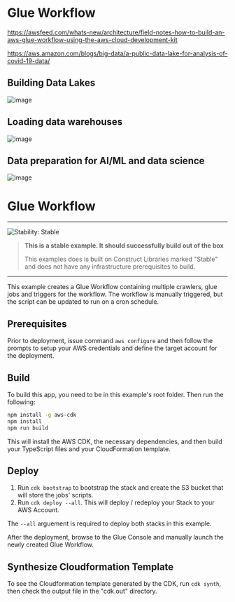 # Glue Workflow

https://awsfeed.com/whats-new/architecture/field-notes-how-to-build-an-aws-glue-workflow-using-the-aws-cloud-development-kit

https://aws.amazon.com/blogs/big-data/a-public-data-lake-for-analysis-of-covid-19-data/

## Building Data Lakes
![image](https://user-images.githubusercontent.com/91735129/138469773-49a6dfd2-b8a6-41fc-95d4-25d3703158d7.png)


## Loading data warehouses
![image](https://user-images.githubusercontent.com/91735129/138469649-5b07e6bc-2ecb-45f2-a213-48018c9ac5e0.png)

## Data preparation for AI/ML and data science
![image](https://user-images.githubusercontent.com/91735129/138469574-db40645c-23ac-4875-ac53-652f563049cb.png)



# Glue Workflow
<!--BEGIN STABILITY BANNER-->
---

![Stability: Stable](https://img.shields.io/badge/stability-Stable-success.svg?style=for-the-badge)

> **This is a stable example. It should successfully build out of the box**
>
> This examples does is built on Construct Libraries marked "Stable" and does not have any infrastructure prerequisites to build.

---
<!--END STABILITY BANNER-->

This example creates a Glue Workflow containing multiple crawlers, glue jobs and triggers for the workflow.  The workflow is manually triggered, but the script can be updated to run on a cron schedule.

## Prerequisites
Prior to deployment, issue command `aws configure` and then follow the prompts to setup your AWS credentials and define the target account for the deployment.

## Build
To build this app, you need to be in this example's root folder. Then run the following:

```bash
npm install -g aws-cdk
npm install
npm run build
```

This will install the AWS CDK, the necessary dependencies, and then build your TypeScript files and your CloudFormation template.

## Deploy

1. Run `cdk bootstrap` to bootstrap the stack and create the S3 bucket that will store the jobs' scripts.  
2. Run `cdk deploy --all`. This will deploy / redeploy your Stack to your AWS Account. 

The `--all` arguement is required to deploy both stacks in this example. 

After the deployment, browse to the Glue Console and manually launch the newly created Glue Workflow.

## Synthesize Cloudformation Template

To see the Cloudformation template generated by the CDK, run `cdk synth`, then check the output file in the "cdk.out" directory.


